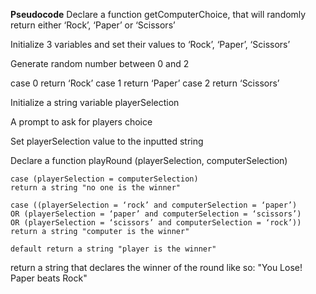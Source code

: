 **Pseudocode**
Declare a function getComputerChoice, that will randomly return either ‘Rock’, ‘Paper’ or ‘Scissors’

Initialize 3 variables and set their values to ‘Rock’, ‘Paper’, ‘Scissors’

Generate random number between 0 and 2

case 0 return ‘Rock’
case 1 return ‘Paper’
case 2 return ‘Scissors’

Initialize a string variable playerSelection

A prompt to ask for players choice

Set playerSelection value to the inputted string

Declare a function playRound (playerSelection, computerSelection)

    case (playerSelection = computerSelection)
    return a string "no one is the winner"

    case ((playerSelection = ‘rock’ and computerSelection = ‘paper’)
    OR (playerSelection = ‘paper’ and computerSelection = ‘scissors’)
    OR (playerSelection = ‘scissors’ and computerSelection = ‘rock’)) return a string "computer is the winner"

    default return a string "player is the winner"

return a string that declares the winner of the round like so: "You Lose! Paper beats Rock"
